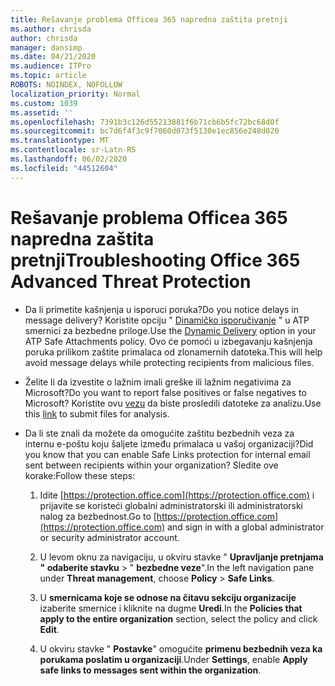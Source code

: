 ```yaml
---
title: Rešavanje problema Officea 365 napredna zaštita pretnji
ms.author: chrisda
author: chrisda
manager: dansimp
ms.date: 04/21/2020
ms.audience: ITPro
ms.topic: article
ROBOTS: NOINDEX, NOFOLLOW
localization_priority: Normal
ms.custom: 1039
ms.assetid: ''
ms.openlocfilehash: 7391b3c126d55213881f6b71cb6b5fc72bc68d0f
ms.sourcegitcommit: bc7d6f4f3c9f7060d073f5130e1ec856e248d020
ms.translationtype: MT
ms.contentlocale: sr-Latn-RS
ms.lasthandoff: 06/02/2020
ms.locfileid: "44512604"
---
```

# <a name="troubleshooting-office-365-advanced-threat-protection"></a><span data-ttu-id="31fe3-102">Rešavanje problema Officea 365 napredna zaštita pretnji</span><span class="sxs-lookup"><span data-stu-id="31fe3-102">Troubleshooting Office 365 Advanced Threat Protection</span></span>

- <span data-ttu-id="31fe3-103">Da li primetite kašnjenja u isporuci poruka?</span><span class="sxs-lookup"><span data-stu-id="31fe3-103">Do you notice delays in message delivery?</span></span> <span data-ttu-id="31fe3-104">Koristite opciju " [Dinamičko isporučivanje](https://docs.microsoft.com/microsoft-365/security/office-365-security/dynamic-delivery-and-previewing) " u ATP smernici za bezbedne priloge.</span><span class="sxs-lookup"><span data-stu-id="31fe3-104">Use the [Dynamic Delivery](https://docs.microsoft.com/microsoft-365/security/office-365-security/dynamic-delivery-and-previewing) option in your ATP Safe Attachments policy.</span></span> <span data-ttu-id="31fe3-105">Ovo će pomoći u izbegavanju kašnjenja poruka prilikom zaštite primalaca od zlonamernih datoteka.</span><span class="sxs-lookup"><span data-stu-id="31fe3-105">This will help avoid message delays while protecting recipients from malicious files.</span></span>

- <span data-ttu-id="31fe3-106">Želite li da izvestite o lažnim imali greške ili lažnim negativima za Microsoft?</span><span class="sxs-lookup"><span data-stu-id="31fe3-106">Do you want to report false positives or false negatives to Microsoft?</span></span> <span data-ttu-id="31fe3-107">Koristite ovu [vezu](https://www.microsoft.com/wdsi/filesubmission/) da biste prosledili datoteke za analizu.</span><span class="sxs-lookup"><span data-stu-id="31fe3-107">Use this [link](https://www.microsoft.com/wdsi/filesubmission/) to submit files for analysis.</span></span>

- <span data-ttu-id="31fe3-108">Da li ste znali da možete da omogućite zaštitu bezbednih veza za internu e-poštu koju šaljete između primalaca u vašoj organizaciji?</span><span class="sxs-lookup"><span data-stu-id="31fe3-108">Did you know that you can enable Safe Links protection for internal email sent between recipients within your organization?</span></span> <span data-ttu-id="31fe3-109">Sledite ove korake:</span><span class="sxs-lookup"><span data-stu-id="31fe3-109">Follow these steps:</span></span>

  1. <span data-ttu-id="31fe3-110">Idite [https://protection.office.com](https://protection.office.com) i prijavite se koristeći globalni administratorski ili administratorski nalog za bezbednost.</span><span class="sxs-lookup"><span data-stu-id="31fe3-110">Go to [https://protection.office.com](https://protection.office.com) and sign in with a global administrator or security administrator account.</span></span>

  2. <span data-ttu-id="31fe3-111">U levom oknu za navigaciju, u okviru stavke " **Upravljanje pretnjama** **" odaberite stavku** \> " **bezbedne veze**".</span><span class="sxs-lookup"><span data-stu-id="31fe3-111">In the left navigation pane under **Threat management**, choose **Policy** \> **Safe Links**.</span></span>

  3. <span data-ttu-id="31fe3-112">U **smernicama koje se odnose na čitavu sekciju organizacije** izaberite smernice i kliknite na dugme **Uredi**.</span><span class="sxs-lookup"><span data-stu-id="31fe3-112">In the **Policies that apply to the entire organization** section, select the policy and click **Edit**.</span></span>

  4. <span data-ttu-id="31fe3-113">U okviru stavke " **Postavke**" omogućite **primenu bezbednih veza ka porukama poslatim u organizaciji**.</span><span class="sxs-lookup"><span data-stu-id="31fe3-113">Under **Settings**, enable **Apply safe links to messages sent within the organization**.</span></span>

